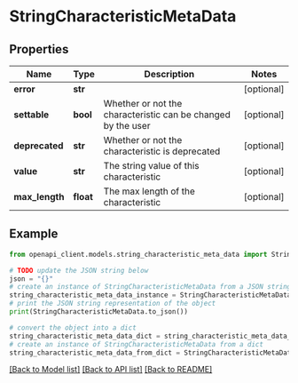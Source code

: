 # StringCharacteristicMetaData


## Properties

Name | Type | Description | Notes
------------ | ------------- | ------------- | -------------
**error** | **str** |  | [optional] 
**settable** | **bool** | Whether or not the characteristic can be changed by the user | [optional] 
**deprecated** | **str** | Whether or not the characteristic is deprecated | [optional] 
**value** | **str** | The string value of this characteristic | [optional] 
**max_length** | **float** | The max length of the characteristic | [optional] 

## Example

```python
from openapi_client.models.string_characteristic_meta_data import StringCharacteristicMetaData

# TODO update the JSON string below
json = "{}"
# create an instance of StringCharacteristicMetaData from a JSON string
string_characteristic_meta_data_instance = StringCharacteristicMetaData.from_json(json)
# print the JSON string representation of the object
print(StringCharacteristicMetaData.to_json())

# convert the object into a dict
string_characteristic_meta_data_dict = string_characteristic_meta_data_instance.to_dict()
# create an instance of StringCharacteristicMetaData from a dict
string_characteristic_meta_data_from_dict = StringCharacteristicMetaData.from_dict(string_characteristic_meta_data_dict)
```
[[Back to Model list]](../README.md#documentation-for-models) [[Back to API list]](../README.md#documentation-for-api-endpoints) [[Back to README]](../README.md)


